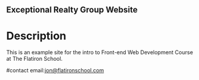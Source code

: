 Exceptional Realty Group Website
---

#  Description

This is an example site for the intro to Front-end Web
Development Course at The Flatiron School.

#contact
email:jon@flatironschool.com
